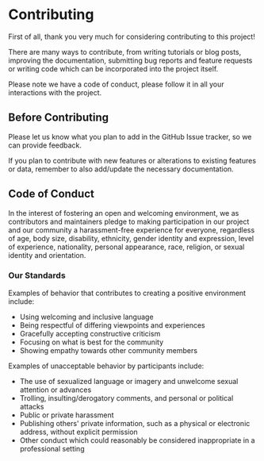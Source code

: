 # Contributing

First of all, thank you very much for considering contributing to this project!

There are many ways to contribute, from writing tutorials or blog posts,
improving the documentation, submitting bug reports and feature requests or
writing code which can be incorporated into the project itself.

Please note we have a code of conduct, please follow it in all your interactions
with the project.

## Before Contributing

Please let us know what you plan to add in the GitHub Issue tracker, so we can
provide feedback.

If you plan to contribute with new features or alterations to existing features
or data, remember to also add/update the necessary documentation.

## Code of Conduct

In the interest of fostering an open and welcoming environment, we as
contributors and maintainers pledge to making participation in our project and
our community a harassment-free experience for everyone, regardless of age, body
size, disability, ethnicity, gender identity and expression, level of
experience, nationality, personal appearance, race, religion, or sexual identity
and orientation.

### Our Standards

Examples of behavior that contributes to creating a positive environment
include:

* Using welcoming and inclusive language
* Being respectful of differing viewpoints and experiences
* Gracefully accepting constructive criticism
* Focusing on what is best for the community
* Showing empathy towards other community members

Examples of unacceptable behavior by participants include:

* The use of sexualized language or imagery and unwelcome sexual attention or
advances
* Trolling, insulting/derogatory comments, and personal or political attacks
* Public or private harassment
* Publishing others' private information, such as a physical or electronic
  address, without explicit permission
* Other conduct which could reasonably be considered inappropriate in a
  professional setting
